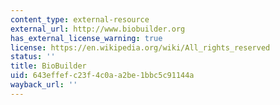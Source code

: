 ```yaml
---
content_type: external-resource
external_url: http://www.biobuilder.org
has_external_license_warning: true
license: https://en.wikipedia.org/wiki/All_rights_reserved
status: ''
title: BioBuilder
uid: 643effef-c23f-4c0a-a2be-1bbc5c91144a
wayback_url: ''
---
```

